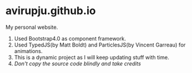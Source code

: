 # avirupju.github.io
My personal website. 

1. Used Bootstrap4.0 as component framework.
2. Used TypedJS(by Matt Boldt)  and ParticlesJS(by Vincent Garreau) for animations.
3. This is a dynamic project as I will keep updating stuff with time.
4. *Don't copy the source code blindly and take credits* 
